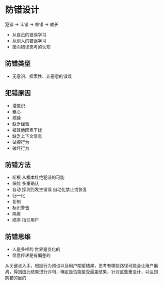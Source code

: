 # 防错设计

犯错 -> 认错 -> 修错 -> 成长

- 从自己的错误学习
- 从别人的错误学习
- 面向错误思考的认知

## 防错类型

- 无意识、探索性、非恶意的错误

## 犯错原因

- 潜意识
- 粗心
- 烦躁
- 缺乏经验
- 被其他因素干扰
- 缺乏上下文信息
- 试探行为
- 破坏行为

## 防错方法

- 断根 从根本杜绝犯错的可能
- 保险 多重确认
- 自动 探测到发生错误 自动化禁止或恢复
- 归一化
- 复制
- 标识警告
- 隔离
- 顺序 指引用户

## 防错思维

- 人是多样的 世界是变化的
- 信息传递是有偏差的

从关键点入手，根据行为预设以及用户期望结果，思考有哪些路径可能会让用户偏离，得到由此结果进行评判，确定是否能接受最差结果，针对这些重设计，以达到防错的目的
